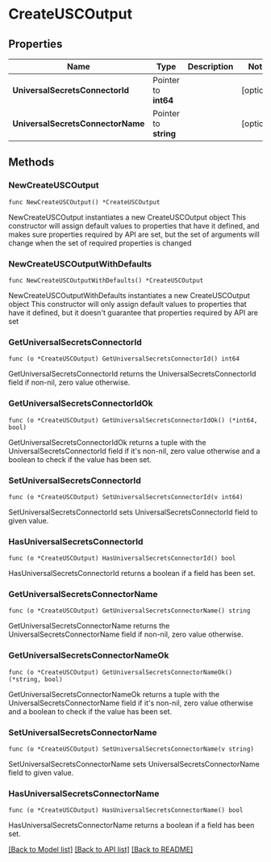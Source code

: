 # CreateUSCOutput

## Properties

Name | Type | Description | Notes
------------ | ------------- | ------------- | -------------
**UniversalSecretsConnectorId** | Pointer to **int64** |  | [optional] 
**UniversalSecretsConnectorName** | Pointer to **string** |  | [optional] 

## Methods

### NewCreateUSCOutput

`func NewCreateUSCOutput() *CreateUSCOutput`

NewCreateUSCOutput instantiates a new CreateUSCOutput object
This constructor will assign default values to properties that have it defined,
and makes sure properties required by API are set, but the set of arguments
will change when the set of required properties is changed

### NewCreateUSCOutputWithDefaults

`func NewCreateUSCOutputWithDefaults() *CreateUSCOutput`

NewCreateUSCOutputWithDefaults instantiates a new CreateUSCOutput object
This constructor will only assign default values to properties that have it defined,
but it doesn't guarantee that properties required by API are set

### GetUniversalSecretsConnectorId

`func (o *CreateUSCOutput) GetUniversalSecretsConnectorId() int64`

GetUniversalSecretsConnectorId returns the UniversalSecretsConnectorId field if non-nil, zero value otherwise.

### GetUniversalSecretsConnectorIdOk

`func (o *CreateUSCOutput) GetUniversalSecretsConnectorIdOk() (*int64, bool)`

GetUniversalSecretsConnectorIdOk returns a tuple with the UniversalSecretsConnectorId field if it's non-nil, zero value otherwise
and a boolean to check if the value has been set.

### SetUniversalSecretsConnectorId

`func (o *CreateUSCOutput) SetUniversalSecretsConnectorId(v int64)`

SetUniversalSecretsConnectorId sets UniversalSecretsConnectorId field to given value.

### HasUniversalSecretsConnectorId

`func (o *CreateUSCOutput) HasUniversalSecretsConnectorId() bool`

HasUniversalSecretsConnectorId returns a boolean if a field has been set.

### GetUniversalSecretsConnectorName

`func (o *CreateUSCOutput) GetUniversalSecretsConnectorName() string`

GetUniversalSecretsConnectorName returns the UniversalSecretsConnectorName field if non-nil, zero value otherwise.

### GetUniversalSecretsConnectorNameOk

`func (o *CreateUSCOutput) GetUniversalSecretsConnectorNameOk() (*string, bool)`

GetUniversalSecretsConnectorNameOk returns a tuple with the UniversalSecretsConnectorName field if it's non-nil, zero value otherwise
and a boolean to check if the value has been set.

### SetUniversalSecretsConnectorName

`func (o *CreateUSCOutput) SetUniversalSecretsConnectorName(v string)`

SetUniversalSecretsConnectorName sets UniversalSecretsConnectorName field to given value.

### HasUniversalSecretsConnectorName

`func (o *CreateUSCOutput) HasUniversalSecretsConnectorName() bool`

HasUniversalSecretsConnectorName returns a boolean if a field has been set.


[[Back to Model list]](../README.md#documentation-for-models) [[Back to API list]](../README.md#documentation-for-api-endpoints) [[Back to README]](../README.md)


